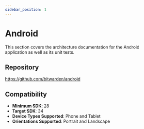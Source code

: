 ```yaml
---
sidebar_position: 1
---
```


# Android

This section covers the architecture documentation for the Android application as well as its unit
tests.

## Repository

https://github.com/bitwarden/android

## Compatibility

- **Minimum SDK**: 28
- **Target SDK**: 34
- **Device Types Supported**: Phone and Tablet
- **Orientations Supported**: Portrait and Landscape
